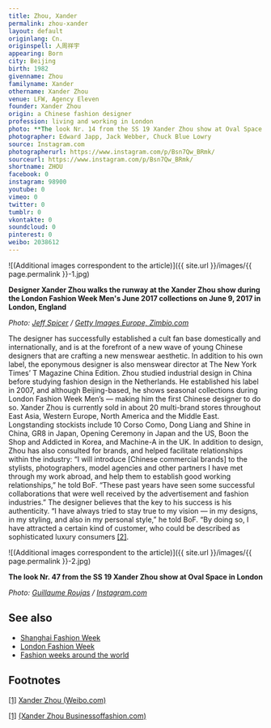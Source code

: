 ```yaml
---
title: Zhou, Xander
permalink: zhou-xander
layout: default
originlang: Cn.
originspell: 人周祥宇
appearing: Born
city: Beijing
birth: 1982
givenname: Zhou
familyname: Xander
othername: Xander Zhou
venue: LFW, Agency Eleven
founder: Xander Zhou
origin: a Chinese fashion designer
profession: living and working in London
photo: **The look Nr. 14 from the SS 19 Xander Zhou show at Oval Space in London**
photographer: Edward Japp, Jack Webber, Chuck Blue Lowry
source: Instagram.com
photographerurl: https://www.instagram.com/p/Bsn7Qw_BRmk/
sourceurl: https://www.instagram.com/p/Bsn7Qw_BRmk/
shortname: ZHOU
facebook: 0
instagram: 98900
youtube: 0
vimeo: 0
twitter: 0
tumblr: 0
vkontakte: 0
soundcloud: 0
pinterest: 0
weibo: 2038612
---
```


<!---
To edit top block see
icon "Meta Data"
on right menu
Full edit instructions
indexmod.gq/edit
-->

![(Additional images correspondent to the article)]({{ site.url }}/images/{{ page.permalink }}-1.jpg)

**Designer Xander Zhou walks the runway at the Xander Zhou show during the London Fashion Week Men's June 2017 collections on June 9, 2017 in London, England**

*Photo: [Jeff Spicer](http://www.zimbio.com/photos/Xander+Zhou/Xander+Zhou+Runway+LFWM+June+2017/Im7OTOd_Byd) / [Getty Images Europe, Zimbio.com](http://www.zimbio.com/photos/Xander+Zhou/Xander+Zhou+Runway+LFWM+June+2017/Im7OTOd_Byd)*


The designer has successfully established a cult fan base domestically and internationally, and is at the forefront of a new wave of young Chinese designers that are crafting a new menswear aesthetic. In addition to his own label, the eponymous designer is also menswear director at The New York Times’ T Magazine China Edition. Zhou studied industrial design in China before studying fashion design in the Netherlands. He established his label in 2007, and although Beijing-based, he shows seasonal collections during London Fashion Week Men’s — making him the first Chinese designer to do so. Xander Zhou is currently sold in about 20 multi-brand stores throughout East Asia, Western Europe, North America and the Middle East. Longstanding stockists include 10 Corso Como, Dong Liang and Shine in China, GR8 in Japan, Opening Ceremony in Japan and the US, Boon the Shop and Addicted in Korea, and Machine-A in the UK. In addition to design, Zhou has also consulted for brands, and helped facilitate relationships within the industry: “I will introduce [Chinese commercial brands] to the stylists, photographers, model agencies and other partners I have met through my work abroad, and help them to establish good working relationships,” he told BoF. “These past years have seen some successful collaborations that were well received by the advertisement and fashion industries.” The designer believes that the key to his success is his authenticity. “I have always tried to stay true to my vision — in my designs, in my styling, and also in my personal style,” he told BoF. “By doing so, I have attracted a certain kind of customer, who could be described as sophisticated luxury consumers <span id="a2">[\[2\]](#f2)</span>.

![(Additional images correspondent to the article)]({{ site.url }}/images/{{ page.permalink }}-2.jpg)

**The look Nr. 47 from the SS 19 Xander Zhou show at Oval Space in London**

*Photo: [Guillaume Roujas](https://www.instagram.com/guillaumeroujas) / [Instagram.com](https://www.instagram.com/p/BsVNgQNBP0K/)*

## See also

+ [Shanghai Fashion Week](shanghai-fashion-week)
+ [London Fashion Week](london-fashion-week)
+ [Fashion weeks around the world](fashion-weeks-around-the-world)

## Footnotes

[[1]](#a1) <span id="f1"></span> [Xander Zhou (Weibo.com)](https://www.weibo.com/xanderzhou?nick=XanderZhou&is_hot=1)

[[1]](#a1) <span id="f1"></span> [(Xander Zhou Businessoffashion.com)](https://www.businessoffashion.com/community/people/xander-zhou-1)
